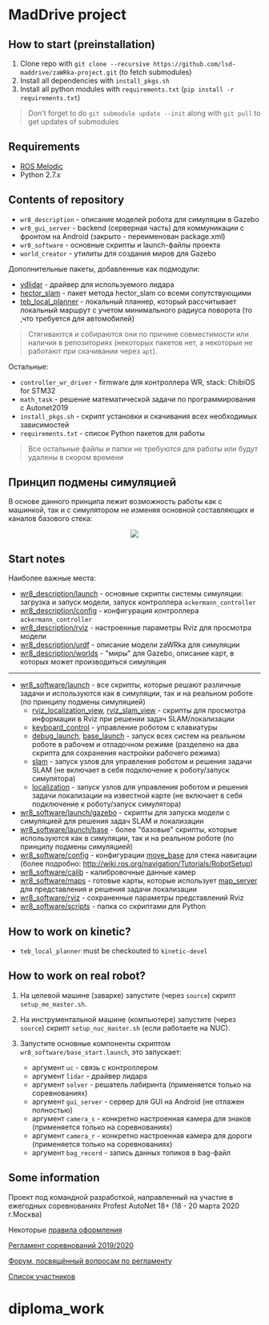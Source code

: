 # MadDrive project

## How to start (preinstallation)

1. Clone repo with `git clone --recursive https://github.com/lsd-maddrive/zaWRka-project.git` (to fetch submodules)
2. Install all dependencies with `install_pkgs.sh`
3. Install all python modules with `requirements.txt` (`pip install -r requirements.txt`)

> Don't forget to do `git submodule update --init` along with `git pull` to get updates of submodules

## Requirements

- [ROS Melodic](http://wiki.ros.org/melodic)
- Python 2.7.x

## Contents of repository

- `wr8_description` - описание моделей робота для симуляции в Gazebo
- `wr8_gui_server` - backend (серверная часть) для коммуникации с фронтом на Android (закрыто - переименован package.xml)
- `wr8_software` - основные скрипты и launch-файлы проекта
- `world_creator` - утилиты для создания миров для Gazebo

Дополнительные пакеты, добавленные как подмодули:
- [ydlidar](https://github.com/EAIBOT/ydlidar) - драйвер для используемого лидара
- [hector_slam](http://wiki.ros.org/hector_slam) - пакет метода hector_slam со всеми сопутствующими
- [teb_local_planner](http://wiki.ros.org/teb_local_planner) - локальный планнер, который рассчитывает локальный маршрут с учетом минимального радиуса поворота (то ,что требуется для автомобилей)

> Стягиваются и собираются они по причине совместимости или наличия в репозиториях (некоторых пакетов нет, а некоторые не работают при скачивании через `apt`).

Остальные:
- `controller_wr_driver` - firmware для контроллера WR, stack: ChibiOS for STM32
- `math_task` - решение математической задачи по программирования с Autonet2019
- `install_pkgs.sh` - скрипт установки и скачивания всех необходимых зависимостей
- `requirements.txt` - список Python пакетов для работы

> Все остальные файлы и папки не требуются для работы или будут удалены в скором времени

## Принцип подмены симуляцией

В основе данного принципа лежит возможность работы как с машинкой, так и с симулятором не изменяя основной составляющих и каналов базового стека:

<!-- Must be `uc` instead of `open` in link! -->
<p align="center">
<img src="https://drive.google.com/uc?id=17bvjXzOOoAnjZa1fIjD3zP6hjynYqXl7">
</p>

## Start notes

Наиболее важные места:
- [wr8_description/launch](wr8_description/launch) - основные скрипты  системы симуляции: загрузка и запуск модели, запуск контроллера `ackermann_controller`
- [wr8_description/config](wr8_description/config) - конфигурация контроллера `ackermann_controller`
- [wr8_description/rviz](wr8_description/rviz) - настроенные параметры Rviz для просмотра модели
- [wr8_description/urdf](wr8_description/urdf) - описание модели zaWRka для симуляции
- [wr8_description/worlds](wr8_description/worlds) - "миры" для Gazebo, описание карт, в которых может производиться симуляция
---
- [wr8_software/launch](wr8_software/launch) - все скрипты, которые решают различные задачи и используются как в симуляции, так и на реальном роботе (по принципу подмены симуляцией)
    - [rviz_localization_view](wr8_software/launch/rviz_localization_view.launch), [rviz_slam_view](wr8_software/launch/rviz_slam_view.launch) - скрипты для просмотра информации в Rviz при решении задач SLAM/локализации
    - [keyboard_control](wr8_software/launch/keyboard_control.launch) - управление роботом с клавиатуры
    - [debug_launch](wr8_software/launch/debug_launch.launch), [base_launch](wr8_software/launch/base_launch.launch) - запуск всех систем на реальном роботе в рабочем и отладочном режиме (разделено на два скрипта для сохранения настройки рабочего режима)
    - [slam](wr8_software/launch/slam.launch) - запуск узлов для управления роботом и решения задачи SLAM (не включает в себя подключение к роботу/запуск симулятора)
    - [localization](wr8_software/launch/localization.launch) - запуск узлов для управления роботом и решения задачи локализации на известной карте (не включает в себя подключение к роботу/запуск симулятора)
- [wr8_software/launch/gazebo](wr8_software/launch/gazebo) - скрипты для запуска модели с симуляцией для решения задач SLAM и локализации
- [wr8_software/launch/base](wr8_software/launch/base) - более "базовые" скрипты, которые используются как в симуляции, так и на реальном роботе (по принципу подмены симуляцией)
- [wr8_software/config](wr8_software/config) - конфигурации [move_base](http://wiki.ros.org/move_base) для стека навигации (более подробно: http://wiki.ros.org/navigation/Tutorials/RobotSetup)
- [wr8_software/calib](wr8_software/calib) - калибровочные данные камер
- [wr8_software/maps](wr8_software/maps) - готовые карты, которые использует [map_server](http://wiki.ros.org/map_server) для представления и решения задачи локализации
- [wr8_software/rviz](wr8_software/rviz) - сохраненные параметры представлений Rviz
- [wr8_software/scripts](wr8_software/scripts) - папка со скриптами для Python

## How to work on kinetic?

- `teb_local_planner` must be checkouted to `kinetic-devel`

## How to work on real robot?

1) На целевой машине (заварке) запустите (через `source`) скрипт `setup_me_master.sh`.
2) На инструментальной машине (компьютере) запустите (через `source`) скрипт `setup_nuc_master.sh` (если работаете на NUC).

3) Запустите основные компоненты скриптом `wr8_software/base_start.launch`, это запускает:
    - аргумент `uc` - связь с контроллером
    - аргумент `lidar` - драйвер лидара
    - аргумент `solver` - решатель лабиринта (применяется только на соревнованиях)
    - аргумент `gui_server` - сервер для GUI на Android (не отлажен полностью)
    - аргумент `camera_s` - конкретно настроенная камера для знаков (применяется только на соревнованиях)
    - аргумент `camera_r` - конкретно настроенная камера для дороги (применяется только на соревнованиях)
    - аргумент `bag_record` - запись данных топиков в bag-файл

## Some information

Проект под командной разработкой, направленный на участие в ежегодных соревнованиях Profest AutoNet 18+ (18 - 20 марта 2020 г.Москва)

Некоторые [правила оформления](https://github.com/serykhelena/AutoNetChallenge/blob/develop/controller_wr_driver/docs/dev_rules.md)

[Регламент соревнований 2019/2020](http://russianrobotics.ru/upload/iblock/039/039d37ea649e49ed2f50210e415bdd6c.pdf)

[Форум, посвящённый вопросам по регламенту](http://russianrobotics.ru/competition/autonet/autonet-18/)

[Список участников](https://docs.google.com/spreadsheets/d/e/2PACX-1vQQ2zzrAAbFCBXrUEgEfghzuqSvDOwywB9XMI6uXnDfj5rw4qsn_r54UXMksgU4Eq0onv_xA9ydmw2O/pubhtml?gid=363203216&single=true)
# diploma_work
